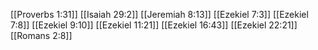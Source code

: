 [[Proverbs 1:31]]
[[Isaiah 29:2]]
[[Jeremiah 8:13]]
[[Ezekiel 7:3]]
[[Ezekiel 7:8]]
[[Ezekiel 9:10]]
[[Ezekiel 11:21]]
[[Ezekiel 16:43]]
[[Ezekiel 22:21]]
[[Romans 2:8]]
